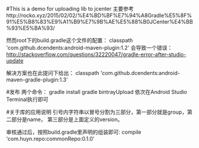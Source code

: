 #This is a demo for uploading lib to jcenter
主要参考http://rocko.xyz/2015/02/02/%E4%BD%BF%E7%94%A8Gradle%E5%8F%91%E5%B8%83%E9%A1%B9%E7%9B%AE%E5%88%B0JCenter%E4%BB%93%E5%BA%93/

然而root下的build.gradle这个文件的配置：
classpath 'com.github.dcendents:android-maven-plugin:1.2'
会导致一个错误：
http://stackoverflow.com/questions/32220047/gradle-error-after-studio-update

解决方案也在此提问下给出：
classpath 'com.github.dcendents:android-maven-gradle-plugin:1.3'

#发布
两个命令：
gradle install
gradle bintrayUpload
依次在Android Studio Terminal执行即可

#关于库的应用说明
引号内字符串以冒号分割为三部分，第一部分就是group，第二部分是name， 第三部分是上面定义的version。

审核通过后，按照build.gradle里声明的组装即可:
compile 'com.huyn.repo:commonRepo:0.1.0'